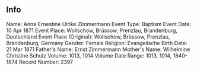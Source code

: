 ## Info

Name:	Anna Ernestine Ulrike Zimmermann
Event Type:	Baptism
Event Date:	10 Apr 1871
Event Place: Wollschow, Brüssow, Prenzlau, Brandenburg, Deutschland
Event Place (Original):	Wollschow, Brüssow, Prenzlau, Brandenburg, Germany
Gender:	Female
Religion:	Evangelische
Birth Date:	21 Mar 1871
Father's Name: Ernst Zimmermann
Mother's Name: Wilhelmine Christine Schulz
Volume:	1013, 1014
Volume Date Range: 1013, 1014, 1840-1874
Record Number: 2397
